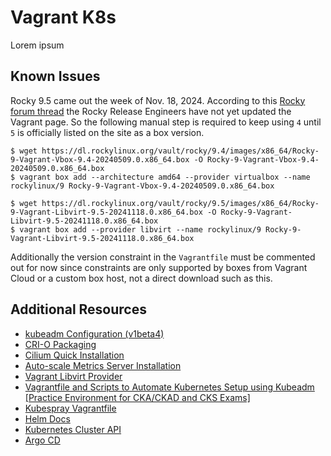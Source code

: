 # Vagrant K8s

Lorem ipsum

## Known Issues

Rocky 9.5 came out the week of Nov. 18, 2024. According to this [Rocky forum thread](https://forums.rockylinux.org/t/issue-downloading-rocky-linux-9-vagrant-box/16627/2) the Rocky Release Engineers have not yet updated the Vagrant page. So the following manual step is required to keep using `4` until `5` is officially listed on the site as a box version.

```console
$ wget https://dl.rockylinux.org/vault/rocky/9.4/images/x86_64/Rocky-9-Vagrant-Vbox-9.4-20240509.0.x86_64.box -O Rocky-9-Vagrant-Vbox-9.4-20240509.0.x86_64.box
$ vagrant box add --architecture amd64 --provider virtualbox --name rockylinux/9 Rocky-9-Vagrant-Vbox-9.4-20240509.0.x86_64.box
```

```console
$ wget https://dl.rockylinux.org/vault/rocky/9.5/images/x86_64/Rocky-9-Vagrant-Libvirt-9.5-20241118.0.x86_64.box -O Rocky-9-Vagrant-Libvirt-9.5-20241118.0.x86_64.box
$ vagrant box add --provider libvirt --name rockylinux/9 Rocky-9-Vagrant-Libvirt-9.5-20241118.0.x86_64.box
```

Additionally the version constraint in the `Vagrantfile` must be commented out for now since constraints are only supported by boxes from Vagrant Cloud or a custom box host, not a direct download such as this.

## Additional Resources

* [kubeadm Configuration (v1beta4)](https://kubernetes.io/docs/reference/config-api/kubeadm-config.v1beta4/)
* [CRI-O Packaging](https://github.com/cri-o/packaging/blob/main/README.md#distributions-using-rpm-packages)
* [Cilium Quick Installation](https://docs.cilium.io/en/stable/gettingstarted/k8s-install-default/)
* [Auto-scale Metrics Server Installation](https://github.com/kubernetes-sigs/metrics-server?tab=readme-ov-file#installation)
* [Vagrant Libvirt Provider](https://github.com/vagrant-libvirt/vagrant-libvirt)
* [Vagrantfile and Scripts to Automate Kubernetes Setup using Kubeadm [Practice Environment for CKA/CKAD and CKS Exams]](https://github.com/techiescamp/vagrant-kubeadm-kubernetes/tree/main)
* [Kubespray Vagrantfile](https://github.com/kubernetes-sigs/kubespray/blob/master/Vagrantfile)
* [Helm Docs](https://helm.sh/docs/)
* [Kubernetes Cluster API](https://cluster-api.sigs.k8s.io/introduction)
* [Argo CD](https://argo-cd.readthedocs.io/en/stable/)
